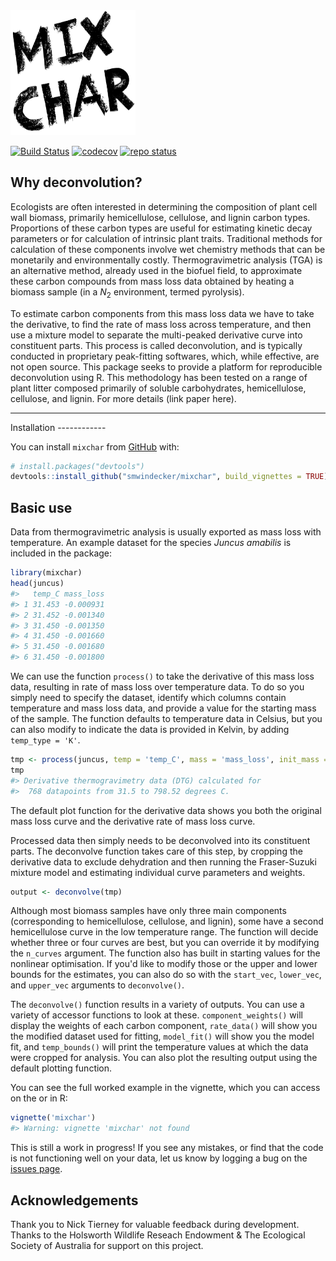 <img src = "logo/mixchar_logo.png" width="200" height="200" />

[![Build Status](https://travis-ci.com/smwindecker/mixchar.svg?branch=master)](https://travis-ci.org/smwindecker/mixchar) [![codecov](https://codecov.io/gh/smwindecker/mixchar/branch/master/graph/badge.svg)](https://codecov.io/gh/smwindecker/mixchar) [![repo status](http://www.repostatus.org/badges/latest/active.svg)](http://www.repostatus.org/#active)

Why deconvolution?
------------------

Ecologists are often interested in determining the composition of plant cell wall biomass, primarily hemicellulose, cellulose, and lignin carbon types. Proportions of these carbon types are useful for estimating kinetic decay parameters or for calculation of intrinsic plant traits. Traditional methods for calculation of these components involve wet chemistry methods that can be monetarily and environmentally costly. Thermogravimetric analysis (TGA) is an alternative method, already used in the biofuel field, to approximate these carbon compounds from mass loss data obtained by heating a biomass sample (in a *N*<sub>2</sub> environment, termed pyrolysis).

To estimate carbon components from this mass loss data we have to take the derivative, to find the rate of mass loss across temperature, and then use a mixture model to separate the multi-peaked derivative curve into constituent parts. This process is called deconvolution, and is typically conducted in proprietary peak-fitting softwares, which, while effective, are not open source. This package seeks to provide a platform for reproducible deconvolution using R. This methodology has been tested on a range of plant litter composed primarily of soluble carbohydrates, hemicellulose, cellulose, and lignin. For more details (link paper here).

<hr>
Installation
------------

You can install `mixchar` from [GitHub](https://github.com/) with:

``` r
# install.packages("devtools")
devtools::install_github("smwindecker/mixchar", build_vignettes = TRUE)
```

Basic use
---------

Data from thermogravimetric analysis is usually exported as mass loss with temperature. An example dataset for the species *Juncus amabilis* is included in the package:

``` r
library(mixchar)
head(juncus)
#>   temp_C mass_loss
#> 1 31.453 -0.000931
#> 2 31.452 -0.001340
#> 3 31.450 -0.001350
#> 4 31.450 -0.001660
#> 5 31.450 -0.001680
#> 6 31.450 -0.001800
```

We can use the function `process()` to take the derivative of this mass loss data, resulting in rate of mass loss over temperature data. To do so you simply need to specify the dataset, identify which columns contain temperature and mass loss data, and provide a value for the starting mass of the sample. The function defaults to temperature data in Celsius, but you can also modify to indicate the data is provided in Kelvin, by adding `temp_type = 'K'`.

``` r
tmp <- process(juncus, temp = 'temp_C', mass = 'mass_loss', init_mass = 18.96)
tmp
#> Derivative thermogravimetry data (DTG) calculated for
#>  768 datapoints from 31.5 to 798.52 degrees C.
```

The default plot function for the derivative data shows you both the original mass loss curve and the derivative rate of mass loss curve.

Processed data then simply needs to be deconvolved into its constituent parts. The deconvolve function takes care of this step, by cropping the derivative data to exclude dehydration and then running the Fraser-Suzuki mixture model and estimating individual curve parameters and weights.

``` r
output <- deconvolve(tmp)
```

Although most biomass samples have only three main components (corresponding to hemicellulose, cellulose, and lignin), some have a second hemicellulose curve in the low temperature range. The function will decide whether three or four curves are best, but you can override it by modifying the `n_curves` argument. The function also has built in starting values for the nonlinear optimisation. If you'd like to modify those or the upper and lower bounds for the estimates, you can also do so with the `start_vec`, `lower_vec`, and `upper_vec` arguments to `deconvolve()`.

The `deconvolve()` function results in a variety of outputs. You can use a variety of accessor functions to look at these. `component_weights()` will display the weights of each carbon component, `rate_data()` will show you the modified dataset used for fitting, `model_fit()` will show you the model fit, and `temp_bounds()` will print the temperature values at which the data were cropped for analysis. You can also plot the resulting output using the default plotting function.

You can see the full worked example in the vignette, which you can access on the or in R:

``` r
vignette('mixchar')
#> Warning: vignette 'mixchar' not found
```

This is still a work in progress! If you see any mistakes, or find that the code is not functioning well on your data, let us know by logging a bug on the [issues page](http://www.github.com/smwindecker/mixchar/issues).

Acknowledgements
----------------

Thank you to Nick Tierney for valuable feedback during development. Thanks to the Holsworth Wildlife Reseach Endowment & The Ecological Society of Australia for support on this project.
